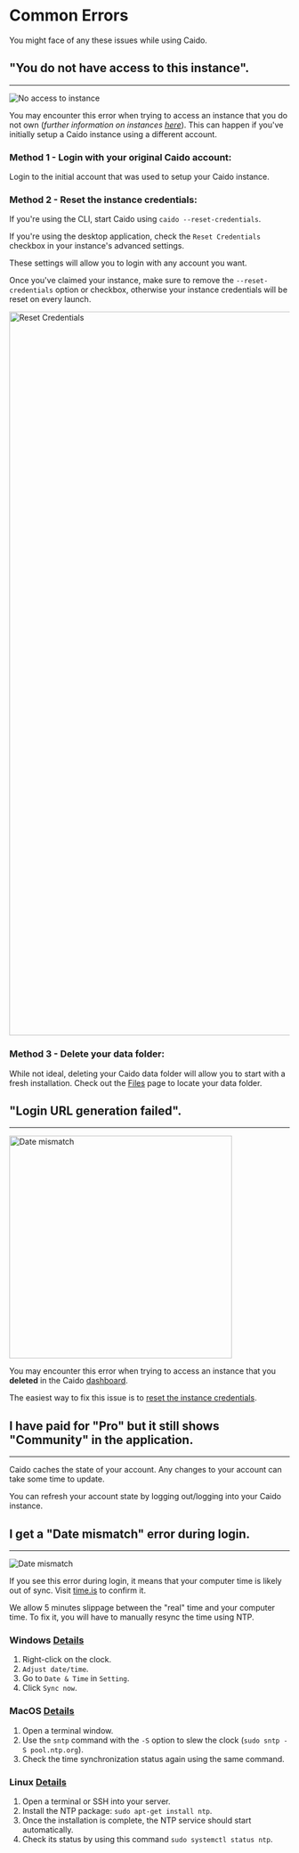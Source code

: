 # Common Errors

You might face of any these issues while using Caido.

## "You do not have access to this instance".

---

<img alt="No access to instance" src="/_images/no_access_instance.png" center/>

You may encounter this error when trying to access an instance that you do not own (_further information on instances [here](/concepts/instances.md)_). This can happen if you've initially setup a Caido instance using a different account.

### Method 1 - Login with your original Caido account:

Login to the initial account that was used to setup your Caido instance.

### Method 2 - Reset the instance credentials:

If you're using the CLI, start Caido using `caido --reset-credentials`.

If you're using the desktop application, check the `Reset Credentials` checkbox in your instance's advanced settings.

These settings will allow you to login with any account you want.

Once you've claimed your instance, make sure to remove the `--reset-credentials` option or checkbox, otherwise your instance credentials will be reset on every launch.

<img src="/_images/reset_credentials.png" alt="Reset Credentials" width="1300" center/>

### Method 3 - Delete your data folder:

While not ideal, deleting your Caido data folder will allow you to start with a fresh installation. Check out the [Files](/internals/files.md) page to locate your data folder.

## "Login URL generation failed".

---

<img alt="Date mismatch" src="/_images/error_url_generation.png" width="400" center/>

You may encounter this error when trying to access an instance that you **deleted** in the Caido [dashboard](https://dashboard.caido.io).

The easiest way to fix this issue is to [reset the instance credentials](#method-2---reset-the-instance-credentials).

## I have paid for "Pro" but it still shows "Community" in the application.

---

Caido caches the state of your account. Any changes to your account can take some time to update.

You can refresh your account state by logging out/logging into your Caido instance.

## I get a "Date mismatch" error during login.

---

<img alt="Date mismatch" src="/_images/error_date_mismatch.png" center/>

If you see this error during login, it means that your computer time is likely out of sync. Visit [time.is](https://time.is/) to confirm it.

We allow 5 minutes slippage between the "real" time and your computer time. To fix it, you will have to manually resync the time using NTP.

### Windows [Details](https://www.majorgeeks.com/content/page/synchronize_clock_with_an_internet_time_server.html)

1. Right-click on the clock.
1. `Adjust date/time`.
1. Go to `Date & Time` in `Setting`.
1. Click `Sync now`.

### MacOS [Details](https://superuser.com/questions/155785/mac-os-x-date-time-synchronization#comment2136688_155788)

1. Open a terminal window.
1. Use the `sntp` command with the `-S` option to slew the clock (`sudo sntp -S pool.ntp.org`).
1. Check the time synchronization status again using the same command.

### Linux [Details](https://unix.stackexchange.com/questions/137266/how-to-keep-debian-internal-clock-synchronized-with-ntp-servers)

1. Open a terminal or SSH into your server.
1. Install the NTP package: `sudo apt-get install ntp`.
1. Once the installation is complete, the NTP service should start automatically.
1. Check its status by using this command `sudo systemctl status ntp`.

